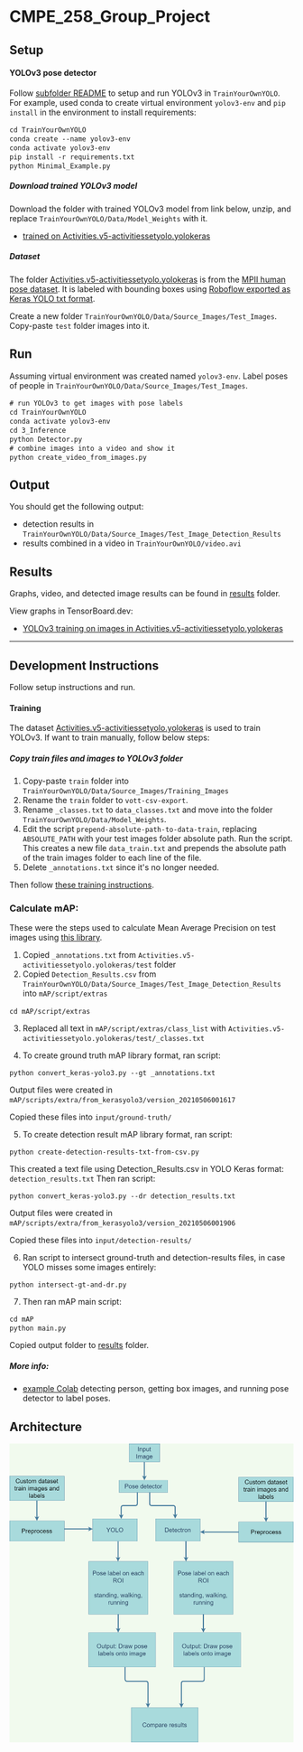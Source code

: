 # CMPE_258_Group_Project

## Setup
#### YOLOv3 pose detector
Follow [subfolder README](TrainYourOwnYOLO) to setup and run YOLOv3 in `TrainYourOwnYOLO`.
For example, used conda to create virtual environment `yolov3-env` and `pip install` in the environment to install requirements:
```
cd TrainYourOwnYOLO
conda create --name yolov3-env
conda activate yolov3-env
pip install -r requirements.txt
python Minimal_Example.py
```

##### Download trained YOLOv3 model
Download the folder with trained YOLOv3 model from link below, unzip, and replace `TrainYourOwnYOLO/Data/Model_Weights` with it.
- [trained on Activities.v5-activitiessetyolo.yolokeras](https://drive.google.com/file/d/1sjlxVz6CDxbP3Sqz5k41UNIL-tAiVE-I/view?usp=sharing)

##### Dataset
The folder [Activities.v5-activitiessetyolo.yolokeras](Activities.v5-activitiessetyolo.yolokeras) is from the [MPII human pose dataset](http://human-pose.mpi-inf.mpg.de/#overview). 
It is labeled with bounding boxes using [Roboflow exported as Keras YOLO txt format](https://roboflow.com/formats/yolo-keras-txt).

Create a new folder `TrainYourOwnYOLO/Data/Source_Images/Test_Images`.
Copy-paste `test` folder images into it.

## Run
Assuming virtual environment was created named `yolov3-env`.
Label poses of people in `TrainYourOwnYOLO/Data/Source_Images/Test_Images`.
```
# run YOLOv3 to get images with pose labels
cd TrainYourOwnYOLO
conda activate yolov3-env
cd 3_Inference
python Detector.py
# combine images into a video and show it
python create_video_from_images.py
```
## Output
You should get the following output:
- detection results in `TrainYourOwnYOLO/Data/Source_Images/Test_Image_Detection_Results`
- results combined in a video in `TrainYourOwnYOLO/video.avi`

## Results
Graphs, video, and detected image results can be found in [results](results) folder.

View graphs in TensorBoard.dev:
- [YOLOv3 training on images in Activities.v5-activitiessetyolo.yolokeras](https://tensorboard.dev/experiment/Lz6ELxUnSey4cYvxl8kU4w/)

---

## Development Instructions
Follow setup instructions and run.

#### Training
The dataset [Activities.v5-activitiessetyolo.yolokeras](Activities.v5-activitiessetyolo.yolokeras) is used to train YOLOv3.
If want to train manually, follow below steps:
##### Copy train files and images to YOLOv3 folder
1. Copy-paste `train` folder into `TrainYourOwnYOLO/Data/Source_Images/Training_Images`
2. Rename the `train` folder to `vott-csv-export`.
3. Rename `_classes.txt` to `data_classes.txt` and move into the folder `TrainYourOwnYOLO/Data/Model_Weights`.
4. Edit the script `prepend-absolute-path-to-data-train`, replacing `ABSOLUTE_PATH` with your test images folder absolute path.
Run the script.
This creates a new file `data_train.txt` and prepends the absolute path of the train images folder to each line of the file.
5. Delete `_annotations.txt` since it's no longer needed.

Then follow [these training instructions](yolov3-training.txt).

### Calculate mAP:
These were the steps used to calculate Mean Average Precision on test images using [this library](https://github.com/Cartucho/mAP#create-the-detection-results-files).
1. Copied `_annotations.txt` from `Activities.v5-activitiessetyolo.yolokeras/test` folder
2. Copied `Detection_Results.csv` from `TrainYourOwnYOLO/Data/Source_Images/Test_Image_Detection_Results` into `mAP/script/extras`

`cd mAP/script/extras`

3. Replaced all text in `mAP/script/extras/class_list` with `Activities.v5-activitiessetyolo.yolokeras/test/_classes.txt`

4. To create ground truth mAP library format, ran script:
```
python convert_keras-yolo3.py --gt _annotations.txt
```
Output files were created in `mAP/scripts/extra/from_kerasyolo3/version_20210506001617`

Copied these files into `input/ground-truth/`

5. To create detection result mAP library format, ran script:
```
python create-detection-results-txt-from-csv.py
```
This created a text file using Detection_Results.csv in YOLO Keras format: `detection_results.txt`
Then ran script:
```
python convert_keras-yolo3.py --dr detection_results.txt
```
Output files were created in `mAP/scripts/extra/from_kerasyolo3/version_20210506001906`

Copied these files into `input/detection-results/`

6. Ran script to intersect ground-truth and detection-results files,
in case YOLO misses some images entirely:
```
python intersect-gt-and-dr.py
```

7. Then ran mAP main script:
```
cd mAP
python main.py
```

Copied output folder to [results](results) folder.

##### More info:
- [example Colab](https://colab.research.google.com/drive/1w-97X3vivhkl-bLhTFRI4b56ACK-G9Ui?usp=sharing) detecting person, getting box images, and running pose detector to label poses.

## Architecture
![architecture diagram](architecture-pedestrian-behavior-analysis.png)